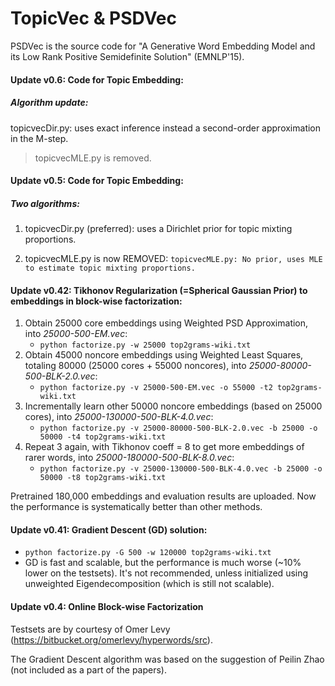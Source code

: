 # TopicVec & PSDVec
PSDVec is the source code for "A Generative Word Embedding Model and its Low Rank Positive Semidefinite Solution" (EMNLP'15).

#### Update v0.6: Code for Topic Embedding:
##### Algorithm update: 
topicvecDir.py: uses exact inference instead a second-order approximation in the M-step.
> topicvecMLE.py is removed.

#### Update v0.5: Code for Topic Embedding:
##### Two algorithms: 
1. topicvecDir.py (preferred): uses a Dirichlet prior for topic mixting proportions.

2. topicvecMLE.py is now REMOVED: 
```topicvecMLE.py: No prior, uses MLE to estimate topic mixting proportions.```

#### Update v0.42: Tikhonov Regularization (=Spherical Gaussian Prior) to embeddings in block-wise factorization:
1. Obtain 25000 core embeddings using Weighted PSD Approximation, into _25000-500-EM.vec_:
    * ```python factorize.py -w 25000 top2grams-wiki.txt```  
2. Obtain 45000 noncore embeddings using Weighted Least Squares, totaling 80000 (25000 cores + 55000 noncores), into _25000-80000-500-BLK-2.0.vec_:
    * ```python factorize.py -v 25000-500-EM.vec -o 55000 -t2 top2grams-wiki.txt```
3. Incrementally learn other 50000 noncore embeddings (based on 25000 cores), into _25000-130000-500-BLK-4.0.vec_:
    * ```python factorize.py -v 25000-80000-500-BLK-2.0.vec -b 25000 -o 50000 -t4 top2grams-wiki.txt```
4. Repeat 3 again, with Tikhonov coeff = 8 to get more embeddings of rarer words, into _25000-180000-500-BLK-8.0.vec_:
    * ```python factorize.py -v 25000-130000-500-BLK-4.0.vec -b 25000 -o 50000 -t8 top2grams-wiki.txt```

Pretrained 180,000 embeddings and evaluation results are uploaded. Now the performance is systematically better than other methods.

#### Update v0.41: Gradient Descent (GD) solution:
* ```python factorize.py -G 500 -w 120000 top2grams-wiki.txt```
* GD is fast and scalable, but the performance is much worse (~10% lower on the testsets). It's not recommended, unless initialized using unweighted Eigendecomposition (which is still not scalable).

#### Update v0.4: Online Block-wise Factorization

Testsets are by courtesy of Omer Levy (https://bitbucket.org/omerlevy/hyperwords/src).

The Gradient Descent algorithm was based on the suggestion of Peilin Zhao (not included as a part of the papers).